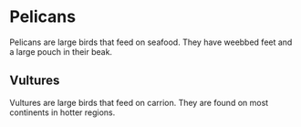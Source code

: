 # Pelicans
Pelicans are large birds that feed on seafood.
They have weebbed feet and a large pouch in their beak.

## Vultures
Vultures are large birds that feed on carrion.
They are found on most continents in hotter regions.
